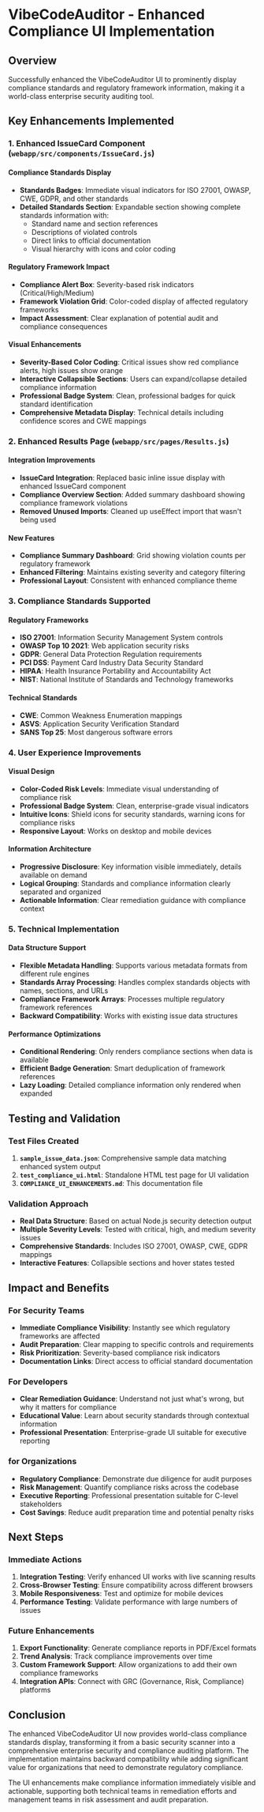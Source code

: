 # VibeCodeAuditor - Enhanced Compliance UI Implementation

## Overview
Successfully enhanced the VibeCodeAuditor UI to prominently display compliance standards and regulatory framework information, making it a world-class enterprise security auditing tool.

## Key Enhancements Implemented

### 1. Enhanced IssueCard Component (`webapp/src/components/IssueCard.js`)

#### Compliance Standards Display
- **Standards Badges**: Immediate visual indicators for ISO 27001, OWASP, CWE, GDPR, and other standards
- **Detailed Standards Section**: Expandable section showing complete standards information with:
  - Standard name and section references
  - Descriptions of violated controls
  - Direct links to official documentation
  - Visual hierarchy with icons and color coding

#### Regulatory Framework Impact
- **Compliance Alert Box**: Severity-based risk indicators (Critical/High/Medium)
- **Framework Violation Grid**: Color-coded display of affected regulatory frameworks
- **Impact Assessment**: Clear explanation of potential audit and compliance consequences

#### Visual Enhancements
- **Severity-Based Color Coding**: Critical issues show red compliance alerts, high issues show orange
- **Interactive Collapsible Sections**: Users can expand/collapse detailed compliance information
- **Professional Badge System**: Clean, professional badges for quick standard identification
- **Comprehensive Metadata Display**: Technical details including confidence scores and CWE mappings

### 2. Enhanced Results Page (`webapp/src/pages/Results.js`)

#### Integration Improvements
- **IssueCard Integration**: Replaced basic inline issue display with enhanced IssueCard component
- **Compliance Overview Section**: Added summary dashboard showing compliance framework violations
- **Removed Unused Imports**: Cleaned up useEffect import that wasn't being used

#### New Features
- **Compliance Summary Dashboard**: Grid showing violation counts per regulatory framework
- **Enhanced Filtering**: Maintains existing severity and category filtering
- **Professional Layout**: Consistent with enhanced compliance theme

### 3. Compliance Standards Supported

#### Regulatory Frameworks
- **ISO 27001**: Information Security Management System controls
- **OWASP Top 10 2021**: Web application security risks
- **GDPR**: General Data Protection Regulation requirements
- **PCI DSS**: Payment Card Industry Data Security Standard
- **HIPAA**: Health Insurance Portability and Accountability Act
- **NIST**: National Institute of Standards and Technology frameworks

#### Technical Standards
- **CWE**: Common Weakness Enumeration mappings
- **ASVS**: Application Security Verification Standard
- **SANS Top 25**: Most dangerous software errors

### 4. User Experience Improvements

#### Visual Design
- **Color-Coded Risk Levels**: Immediate visual understanding of compliance risk
- **Professional Badge System**: Clean, enterprise-grade visual indicators
- **Intuitive Icons**: Shield icons for security standards, warning icons for compliance risks
- **Responsive Layout**: Works on desktop and mobile devices

#### Information Architecture
- **Progressive Disclosure**: Key information visible immediately, details available on demand
- **Logical Grouping**: Standards and compliance information clearly separated and organized
- **Actionable Information**: Clear remediation guidance with compliance context

### 5. Technical Implementation

#### Data Structure Support
- **Flexible Metadata Handling**: Supports various metadata formats from different rule engines
- **Standards Array Processing**: Handles complex standards objects with names, sections, and URLs
- **Compliance Framework Arrays**: Processes multiple regulatory framework references
- **Backward Compatibility**: Works with existing issue data structures

#### Performance Optimizations
- **Conditional Rendering**: Only renders compliance sections when data is available
- **Efficient Badge Generation**: Smart deduplication of framework references
- **Lazy Loading**: Detailed compliance information only rendered when expanded

## Testing and Validation

### Test Files Created
1. **`sample_issue_data.json`**: Comprehensive sample data matching enhanced system output
2. **`test_compliance_ui.html`**: Standalone HTML test page for UI validation
3. **`COMPLIANCE_UI_ENHANCEMENTS.md`**: This documentation file

### Validation Approach
- **Real Data Structure**: Based on actual Node.js security detection output
- **Multiple Severity Levels**: Tested with critical, high, and medium severity issues
- **Comprehensive Standards**: Includes ISO 27001, OWASP, CWE, GDPR mappings
- **Interactive Features**: Collapsible sections and hover states tested

## Impact and Benefits

### For Security Teams
- **Immediate Compliance Visibility**: Instantly see which regulatory frameworks are affected
- **Audit Preparation**: Clear mapping to specific controls and requirements
- **Risk Prioritization**: Severity-based compliance risk indicators
- **Documentation Links**: Direct access to official standard documentation

### For Developers
- **Clear Remediation Guidance**: Understand not just what's wrong, but why it matters for compliance
- **Educational Value**: Learn about security standards through contextual information
- **Professional Presentation**: Enterprise-grade UI suitable for executive reporting

### for Organizations
- **Regulatory Compliance**: Demonstrate due diligence for audit purposes
- **Risk Management**: Quantify compliance risks across the codebase
- **Executive Reporting**: Professional presentation suitable for C-level stakeholders
- **Cost Savings**: Reduce audit preparation time and potential penalty risks

## Next Steps

### Immediate Actions
1. **Integration Testing**: Verify enhanced UI works with live scanning results
2. **Cross-Browser Testing**: Ensure compatibility across different browsers
3. **Mobile Responsiveness**: Test and optimize for mobile devices
4. **Performance Testing**: Validate performance with large numbers of issues

### Future Enhancements
1. **Export Functionality**: Generate compliance reports in PDF/Excel formats
2. **Trend Analysis**: Track compliance improvements over time
3. **Custom Framework Support**: Allow organizations to add their own compliance frameworks
4. **Integration APIs**: Connect with GRC (Governance, Risk, Compliance) platforms

## Conclusion

The enhanced VibeCodeAuditor UI now provides world-class compliance standards display, transforming it from a basic security scanner into a comprehensive enterprise security and compliance auditing platform. The implementation maintains backward compatibility while adding significant value for organizations that need to demonstrate regulatory compliance.

The UI enhancements make compliance information immediately visible and actionable, supporting both technical teams in remediation efforts and management teams in risk assessment and audit preparation.